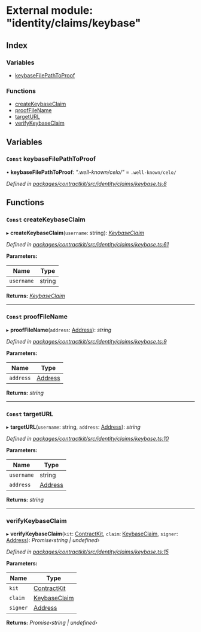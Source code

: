 # External module: "identity/claims/keybase"

## Index

### Variables

* [keybaseFilePathToProof](_identity_claims_keybase_.md#const-keybasefilepathtoproof)

### Functions

* [createKeybaseClaim](_identity_claims_keybase_.md#const-createkeybaseclaim)
* [proofFileName](_identity_claims_keybase_.md#const-prooffilename)
* [targetURL](_identity_claims_keybase_.md#const-targeturl)
* [verifyKeybaseClaim](_identity_claims_keybase_.md#verifykeybaseclaim)

## Variables

### `Const` keybaseFilePathToProof

• **keybaseFilePathToProof**: *".well-known/celo/"* = `.well-known/celo/`

*Defined in [packages/contractkit/src/identity/claims/keybase.ts:8](https://github.com/celo-org/celo-monorepo/blob/master/packages/contractkit/src/identity/claims/keybase.ts#L8)*

## Functions

### `Const` createKeybaseClaim

▸ **createKeybaseClaim**(`username`: string): *[KeybaseClaim](_identity_claims_claim_.md#keybaseclaim)*

*Defined in [packages/contractkit/src/identity/claims/keybase.ts:61](https://github.com/celo-org/celo-monorepo/blob/master/packages/contractkit/src/identity/claims/keybase.ts#L61)*

**Parameters:**

Name | Type |
------ | ------ |
`username` | string |

**Returns:** *[KeybaseClaim](_identity_claims_claim_.md#keybaseclaim)*

___

### `Const` proofFileName

▸ **proofFileName**(`address`: [Address](_base_.md#address)): *string*

*Defined in [packages/contractkit/src/identity/claims/keybase.ts:9](https://github.com/celo-org/celo-monorepo/blob/master/packages/contractkit/src/identity/claims/keybase.ts#L9)*

**Parameters:**

Name | Type |
------ | ------ |
`address` | [Address](_base_.md#address) |

**Returns:** *string*

___

### `Const` targetURL

▸ **targetURL**(`username`: string, `address`: [Address](_base_.md#address)): *string*

*Defined in [packages/contractkit/src/identity/claims/keybase.ts:10](https://github.com/celo-org/celo-monorepo/blob/master/packages/contractkit/src/identity/claims/keybase.ts#L10)*

**Parameters:**

Name | Type |
------ | ------ |
`username` | string |
`address` | [Address](_base_.md#address) |

**Returns:** *string*

___

###  verifyKeybaseClaim

▸ **verifyKeybaseClaim**(`kit`: [ContractKit](../classes/_kit_.contractkit.md), `claim`: [KeybaseClaim](_identity_claims_claim_.md#keybaseclaim), `signer`: [Address](_base_.md#address)): *Promise‹string | undefined›*

*Defined in [packages/contractkit/src/identity/claims/keybase.ts:15](https://github.com/celo-org/celo-monorepo/blob/master/packages/contractkit/src/identity/claims/keybase.ts#L15)*

**Parameters:**

Name | Type |
------ | ------ |
`kit` | [ContractKit](../classes/_kit_.contractkit.md) |
`claim` | [KeybaseClaim](_identity_claims_claim_.md#keybaseclaim) |
`signer` | [Address](_base_.md#address) |

**Returns:** *Promise‹string | undefined›*
